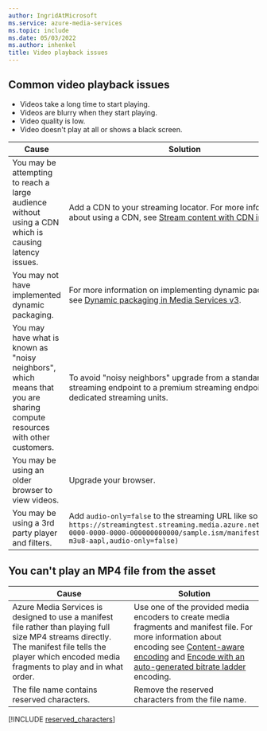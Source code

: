 ```yaml
---
author: IngridAtMicrosoft
ms.service: azure-media-services
ms.topic: include
ms.date: 05/03/2022
ms.author: inhenkel
title: Video playback issues
---
```


<!-- 2112130040007664, 2201210050001913 -->

## Common video playback issues

- Videos take a long time to start playing.
- Videos are blurry when they start playing.
- Video quality is low.
- Video doesn't play at all or shows a black screen.


| Cause | Solution |
| ----- | -------- |
| You may be attempting to reach a large audience without using a CDN which is causing latency issues. | Add a CDN to your streaming locator. For more information about using a CDN, see [Stream content with CDN integration](../stream-scale-streaming-cdn-concept.md?amspage=troubleshooting). |
| You may not have implemented dynamic packaging. |  For more information on implementing dynamic packaging, see [Dynamic packaging in Media Services v3](../encode-dynamic-packaging-concept.md?amspage=troubleshooting). |
| You may have what is known as "noisy neighbors", which means that you are sharing compute resources with other customers. | To avoid "noisy neighbors" upgrade from a standard streaming endpoint to a premium streaming endpoint with dedicated streaming units. |
| You may be using an older browser to view videos. | Upgrade your browser. |
| You may be using a 3rd party player and filters. | Add `audio-only=false` to the streaming URL like so `https://streamingtest.streaming.media.azure.net/00000000-0000-0000-0000-000000000000/sample.ism/manifest(format-m3u8-aapl,audio-only=false)` |

## You can't play an MP4 file from the asset

| Cause | Solution |
| ----- | -------- |
| Azure Media Services is designed to use a manifest file rather than playing full size MP4 streams directly.  The manifest file tells the player which encoded media fragments to play and in what order. | Use one of the provided media encoders to create media fragments and manifest file. For more information about encoding see [Content-aware encoding](../encode-content-aware-concept.md?amspage=troubleshooting) and [Encode with an auto-generated bitrate ladder](../encode-autogen-bitrate-ladder.md?amspage=troubleshooting) encoding. |
| The file name contains reserved characters. | Remove the reserved characters from the file name. |

[!INCLUDE [reserved_characters](../includes/reserved_characters.md)]
